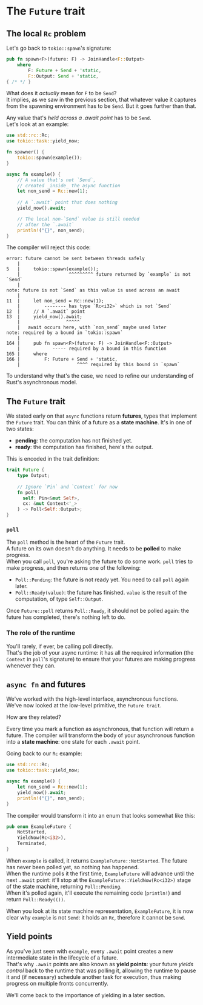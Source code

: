 # The `Future` trait

## The local `Rc` problem

Let's go back to `tokio::spawn`'s signature:

```rust
pub fn spawn<F>(future: F) -> JoinHandle<F::Output>
    where
        F: Future + Send + 'static,
        F::Output: Send + 'static,
{ /* */ }
```

What does it _actually_ mean for `F` to be `Send`?\
It implies, as we saw in the previous section, that whatever value it captures from the
spawning environment has to be `Send`. But it goes further than that.

Any value that's _held across a .await point_ has to be `Send`.\
Let's look at an example:

```rust
use std::rc::Rc;
use tokio::task::yield_now;

fn spawner() {
    tokio::spawn(example());
}

async fn example() {
    // A value that's not `Send`,
    // created _inside_ the async function
    let non_send = Rc::new(1);
    
    // A `.await` point that does nothing
    yield_now().await;

    // The local non-`Send` value is still needed
    // after the `.await`
    println!("{}", non_send);
}
```

The compiler will reject this code:

```text
error: future cannot be sent between threads safely
    |
5   |     tokio::spawn(example());
    |                  ^^^^^^^^^ future returned by `example` is not `Send`
    |
note: future is not `Send` as this value is used across an await
    |
11  |     let non_send = Rc::new(1);
    |         -------- has type `Rc<i32>` which is not `Send`
12  |     // A `.await` point
13  |     yield_now().await;
    |                 ^^^^^ 
    |   await occurs here, with `non_send` maybe used later
note: required by a bound in `tokio::spawn`
    |
164 |     pub fn spawn<F>(future: F) -> JoinHandle<F::Output>
    |            ----- required by a bound in this function
165 |     where
166 |         F: Future + Send + 'static,
    |                     ^^^^ required by this bound in `spawn`
```

To understand why that's the case, we need to refine our understanding of
Rust's asynchronous model.

## The `Future` trait

We stated early on that `async` functions return **futures**, types that implement
the `Future` trait. You can think of a future as a **state machine**.
It's in one of two states:

- **pending**: the computation has not finished yet.
- **ready**: the computation has finished, here's the output.

This is encoded in the trait definition:

```rust
trait Future {
    type Output;
    
    // Ignore `Pin` and `Context` for now
    fn poll(
      self: Pin<&mut Self>, 
      cx: &mut Context<'_>
    ) -> Poll<Self::Output>;
}
```

### `poll`

The `poll` method is the heart of the `Future` trait.\
A future on its own doesn't do anything. It needs to be **polled** to make progress.\
When you call `poll`, you're asking the future to do some work.
`poll` tries to make progress, and then returns one of the following:

- `Poll::Pending`: the future is not ready yet. You need to call `poll` again later.
- `Poll::Ready(value)`: the future has finished. `value` is the result of the computation,
  of type `Self::Output`.

Once `Future::poll` returns `Poll::Ready`, it should not be polled again: the future has
completed, there's nothing left to do.

### The role of the runtime

You'll rarely, if ever, be calling poll directly.\
That's the job of your async runtime: it has all the required information (the `Context`
in `poll`'s signature) to ensure that your futures are making progress whenever they can.

## `async fn` and futures

We've worked with the high-level interface, asynchronous functions.\
We've now looked at the low-level primitive, the `Future trait`.

How are they related?

Every time you mark a function as asynchronous, that function will return a future.
The compiler will transform the body of your asynchronous function into a **state machine**:
one state for each `.await` point.

Going back to our `Rc` example:

```rust
use std::rc::Rc;
use tokio::task::yield_now;

async fn example() {
    let non_send = Rc::new(1);
    yield_now().await;
    println!("{}", non_send);
}
```

The compiler would transform it into an enum that looks somewhat like this:

```rust
pub enum ExampleFuture {
    NotStarted,
    YieldNow(Rc<i32>),
    Terminated,
}
```

When `example` is called, it returns `ExampleFuture::NotStarted`. The future has never
been polled yet, so nothing has happened.\
When the runtime polls it the first time, `ExampleFuture` will advance until the next
`.await` point: it'll stop at the `ExampleFuture::YieldNow(Rc<i32>)` stage of the state
machine, returning `Poll::Pending`.\
When it's polled again, it'll execute the remaining code (`println!`) and
return `Poll::Ready(())`.

When you look at its state machine representation, `ExampleFuture`,
it is now clear why `example` is not `Send`: it holds an `Rc`, therefore
it cannot be `Send`.

## Yield points

As you've just seen with `example`, every `.await` point creates a new intermediate
state in the lifecycle of a future.\
That's why `.await` points are also known as **yield points**: your future _yields control_
back to the runtime that was polling it, allowing the runtime to pause it and (if necessary)
schedule another task for execution, thus making progress on multiple fronts concurrently.

We'll come back to the importance of yielding in a later section.
